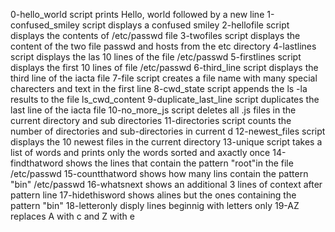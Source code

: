 0-hello_world script prints Hello, world followed by a new line
1-confused_smiley script displays a confused smiley
2-hellofile script displays the contents of /etc/passwd file 
3-twofiles script displays the content of the two file passwd and hosts from the etc directory
4-lastlines script displays the las 10 lines of the file /etc/passwd
5-firstlines script displays the first 10 lines of file /etc/passwd
6-third_line script displays the third line of the iacta file 
7-file script creates a file name with many special charecters and text in the first line 
8-cwd_state script appends the ls -la results to the file ls_cwd_content
9-duplicate_last_line script duplicates the last line of the iacta file
10-no_more_js script deletes all .js files in the current directory and sub directories
11-directories script counts the number of directories and sub-directories in current d
12-newest_files script displays the 10 newest files in the current directory
13-unique script takes a list of words and prints only the words sorted and axactly once 
14-findthatword shows the lines that contain the pattern "root"in the file /etc/passwd
15-countthatword shows how many lins contain the pattern "bin" /etc/passwd
16-whatsnext shows an additional 3 lines of context after pattern line
17-hidethisword shows alines but the ones containing the pattern "bin"
18-letteronly disply lines beginnig with letters only
19-AZ replaces A with c and Z with e
